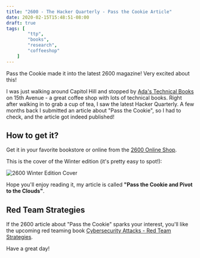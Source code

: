 ```yaml
---
title: "2600 - The Hacker Quarterly - Pass the Cookie Article"
date: 2020-02-15T15:48:51-08:00
draft: true
tags: [
        "ttp",
        "books",
        "research",
        "coffeeshop"
    ]
---
```


Pass the Cookie made it into the latest 2600 magazine! Very excited about this! 

I was just walking around Capitol Hill and stopped by [Ada's Technical Books](https://www.adasbooks.com/) on 15th Avenue - a great coffee shop with lots of technical books. Right after walking in to grab a cup of tea, I saw the latest Hacker Quarterly. A few months back I submitted an article about "Pass the Cookie", so I had to check, and the article got indeed published!

## How to get it?

Get it in your favorite bookstore or online from the [2600 Online Shop](https://store.2600.com/collections/downloads/products/new-issue-pdf-winter-2019-2020).

This is the cover of the Winter edition (it's pretty easy to spot!):

![2600 Winter Edition Cover](/blog/images/2600winter.png)

Hope you'll enjoy reading it, my article is called **"Pass the Cookie and Pivot to the Clouds"**.


## Red Team Strategies

If the 2600 article about "Pass the Cookie" sparks your interest, you'll like the upcoming red teaming book [Cybersecurity Attacks - Red Team Strategies](https://www.amazon.com/gp/product/1838828869/ref=as_li_tl?ie=UTF8&tag=wunderwuzzi-20&camp=1789&creative=9325&linkCode=as2&creativeASIN=1838828869&linkId=07bfd6b729fbc2b2904160e0e16c337f).



Have a great day!


